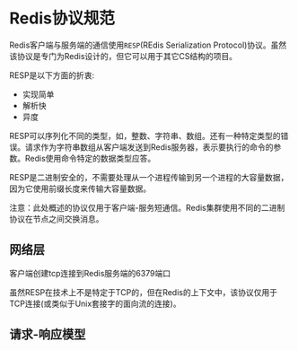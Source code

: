 # Redis协议规范

Redis客户端与服务端的通信使用`RESP`(REdis Serialization Protocol)协议。虽然该协议是专门为Redis设计的，但它可以用于其它CS结构的项目。

RESP是以下方面的折衷:

* 实现简单
* 解析快
* 异度

RESP可以序列化不同的类型，如，整数、字符串、数组。还有一种特定类型的错误。请求作为字符串数组从客户端发送到Redis服务器，表示要执行的命令的参数。Redis使用命令特定的数据类型应答。

RESP是二进制安全的，不需要处理从一个进程传输到另一个进程的大容量数据，因为它使用前缀长度来传输大容量数据。

注意：此处概述的协议仅用于客户端-服务短通信。Redis集群使用不同的二进制协议在节点之间交换消息。

## 网络层

客户端创建tcp连接到Redis服务端的6379端口

虽然RESP在技术上不是特定于TCP的，但在Redis的上下文中，该协议仅用于TCP连接(或类似于Unix套接字的面向流的连接)。

## 请求-响应模型














